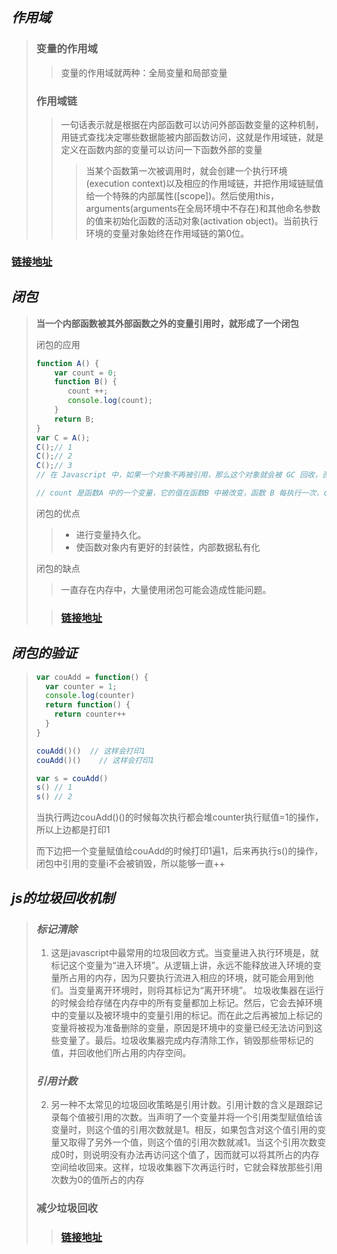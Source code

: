 ## *作用域*

> ### 变量的作用域
>
> > 变量的作用域就两种：全局变量和局部变量
>
> ### 作用域链
>
> > 一句话表示就是根据在内部函数可以访问外部函数变量的这种机制，用链式查找决定哪些数据能被内部函数访问，这就是作用域链，就是定义在函数内部的变量可以访问一下函数外部的变量
> >
> > > 当某个函数第一次被调用时，就会创建一个执行环境(execution context)以及相应的作用域链，并把作用域链赋值给一个特殊的内部属性([scope])。然后使用this，arguments(arguments在全局环境中不存在)和其他命名参数的值来初始化函数的活动对象(activation object)。当前执行环境的变量对象始终在作用域链的第0位。

###  [链接地址](https://segmentfault.com/a/1190000015782315)

## *闭包*

> **当一个内部函数被其外部函数之外的变量引用时，就形成了一个闭包**
>
> 闭包的应用
>
> ```js
> function A() {
>     var count = 0;
>     function B() {
>        count ++;
>        console.log(count);
>     }
>     return B;
> }
> var C = A();
> C();// 1
> C();// 2
> C();// 3
> // 在 Javascript 中，如果一个对象不再被引用，那么这个对象就会被 GC 回收，否则这个对象一直会保存在内存中 也就是说，A 不会被 GC 回收，会一直保存在内存中。为了证明我们的推理，上面的例子稍作改进：
> 
> // count 是函数A 中的一个变量，它的值在函数B 中被改变，函数 B 每执行一次，count 的值就在原来的基础上累加 1 。因此，函数A中的 count 变量会一直保存在内存中。
> ```
>
> 闭包的优点
>
> > + 进行变量持久化。
> > + 使函数对象内有更好的封装性，内部数据私有化 
>
> 闭包的缺点
>
> > 一直存在内存中，大量使用闭包可能会造成性能问题。  
>
> > ### [链接地址]([https://cnblogs.com/onepixel/p/5062456.html](https://www.cnblogs.com/onepixel/p/5062456.html))

## *闭包的验证*

> ```js
> var couAdd = function() {
>   var counter = 1;
>   console.log(counter)
>   return function() {
>     return counter++
>   }
> }
> 
> couAdd()()  // 这样会打印1
> couAdd()()	// 这样会打印1
> 
> var s = couAdd()
> s() // 1
> s() // 2
> ```
>
> 当执行两边couAdd()()的时候每次执行都会堆counter执行赋值=1的操作，所以上边都是打印1
>
> 而下边把一个变量赋值给couAdd的时候打印1遍1，后来再执行s()的操作，闭包中引用的变量i不会被销毁，所以能够一直++

##  *js的垃圾回收机制*

> ### *标记清除*
>
> 1. 这是javascript中最常用的垃圾回收方式。当变量进入执行环境是，就标记这个变量为“进入环境”。从逻辑上讲，永远不能释放进入环境的变量所占用的内存，因为只要执行流进入相应的环境，就可能会用到他们。当变量离开环境时，则将其标记为“离开环境”。
>    垃圾收集器在运行的时候会给存储在内存中的所有变量都加上标记。然后，它会去掉环境中的变量以及被环境中的变量引用的标记。而在此之后再被加上标记的变量将被视为准备删除的变量，原因是环境中的变量已经无法访问到这些变量了。最后。垃圾收集器完成内存清除工作，销毁那些带标记的值，并回收他们所占用的内存空间。
>
> ### *引用计数*
>
> 2. 另一种不太常见的垃圾回收策略是引用计数。引用计数的含义是跟踪记录每个值被引用的次数。当声明了一个变量并将一个引用类型赋值给该变量时，则这个值的引用次数就是1。相反，如果包含对这个值引用的变量又取得了另外一个值，则这个值的引用次数就减1。当这个引用次数变成0时，则说明没有办法再访问这个值了，因而就可以将其所占的内存空间给收回来。这样，垃圾收集器下次再运行时，它就会释放那些引用次数为0的值所占的内存
>
> ### 减少垃圾回收
>
> > ### [链接地址](https://www.cnblogs.com/zhwl/p/4664604.html)